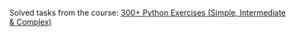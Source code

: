 Solved tasks from the course: [300+ Python Exercises (Simple, Intermediate & Complex)](https://www.udemy.com/course/300-python-exercises-simple-and-complex-with-algorithm)